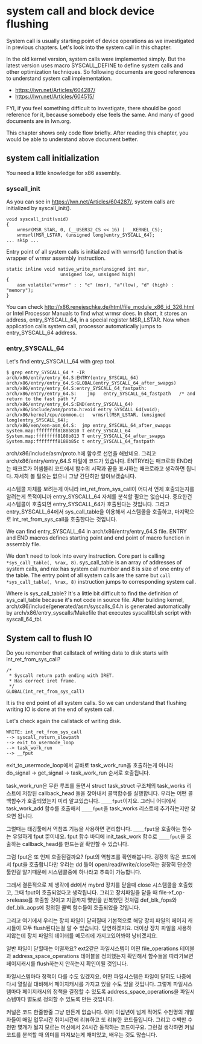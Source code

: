 # system call and block device flushing

System call is usually starting point of device operations as we investigated in previous chapters.
Let's look into the system call in this chapter.

In the old kernel version, system calls were implemented simply.
But the latest version uses macro SYSCALL_DEFINE to define system calls and other optimization techniques.
So following documents are good references to understand system call implementation.
* https://lwn.net/Articles/604287/
* https://lwn.net/Articles/604515/

FYI, if you feel something difficult to investigate, there should be good reference for it, because somebody else feels the same.
And many of good documents are in lwn.org.

This chapter shows only code flow briefly.
After reading this chapter, you would be able to understand above document better.

## system call initialization

You need a little knowledge for x86 assembly.

### syscall_init

As you can see in https://lwn.net/Articles/604287/, system calls are initialized by syscall_init().

```
void syscall_init(void)
{
	wrmsr(MSR_STAR, 0, (__USER32_CS << 16) | __KERNEL_CS);
	wrmsrl(MSR_LSTAR, (unsigned long)entry_SYSCALL_64);
... skip ...
```

Entry point of all system calls is initialized with wrmsrl() function that is wrapper of wrmsr assembly instruction.

```
static inline void native_write_msr(unsigned int msr,
    			    unsigned low, unsigned high)
{
	asm volatile("wrmsr" : : "c" (msr), "a"(low), "d" (high) : "memory");
}
```

You can check http://x86.renejeschke.de/html/file_module_x86_id_326.html or Intel Processor Manuals to find what wrmsr does.
In short, it stores an address, entry_SYSCALL_64, in a special register MSR_LSTAR.
Now when application calls system call, processor automatically jumps to entry_SYSCALL_64 address.

### entry_SYSCALL_64

Let's find entry_SYSCALL_64 with grep tool.
```
$ grep entry_SYSCALL_64 * -IR
arch/x86/entry/entry_64.S:ENTRY(entry_SYSCALL_64)
arch/x86/entry/entry_64.S:GLOBAL(entry_SYSCALL_64_after_swapgs)
arch/x86/entry/entry_64.S:entry_SYSCALL_64_fastpath:
arch/x86/entry/entry_64.S:    jmp	entry_SYSCALL_64_fastpath	/* and return to the fast path */
arch/x86/entry/entry_64.S:END(entry_SYSCALL_64)
arch/x86/include/asm/proto.h:void entry_SYSCALL_64(void);
arch/x86/kernel/cpu/common.c:	wrmsrl(MSR_LSTAR, (unsigned long)entry_SYSCALL_64);
arch/x86/xen/xen-asm_64.S:	jmp entry_SYSCALL_64_after_swapgs
System.map:ffffffff8188b810 T entry_SYSCALL_64
System.map:ffffffff8188b813 T entry_SYSCALL_64_after_swapgs
System.map:ffffffff8188b85c t entry_SYSCALL_64_fastpath
```
arch/x86/include/asm/proto.h에 함수로 선언을 해놨네요. 그리고 arch/x86/entry/entry_64.S 파일에 코드가 있습니다. ENTRY라는 매크로와 END라는 매크로가 어셈블리 코드에서 함수의 시작과 끝을 표시하는 매크로라고 생각하면 됩니다. 자세히 볼 필요는 없으니 그냥 간단히만 알아보겠습니다.

시스템콜 자체를 보려는게 아니라 int_ret_from_sys_call이 어디서 언제 호출되는지를 알려는게 목적이니까 entry_SYSCALL_64 자체를 분석할 필요는 없습니다. 중요한건 시스템콜이 호출되면 entry_SYSCALL_64가 호출된다는 것입니다. 그리고 entry_SYSCALL_64에서 sys_call_table을 이용해서 시스템콜을 호출하고, 마지막으로 int_ret_from_sys_call을 호출한다는 것입니다.

We can find entry_SYSCALL_64 in arch/x86/entry/entry_64.S file.
ENTRY and END macros defines starting point and end point of macro function in assembly file.

We don't need to look into every instruction.
Core part is calling `*sys_call_table(, %rax, 8)`.
sys_call_table is an array of addresses of system calls, and rax has system call number and 8 is size of one entry of the table.
The entry point of all system calls are the same but `call	*sys_call_table(, %rax, 8)` instruction jumps to corresponding system call.

Where is sys_call_table?
It's a little bit difficult to find the definition of sys_call_table because it's not code in source file.
After building kernel, arch/x86/include/generated/asm/syscalls_64.h is generated automatically by arch/x86/entry_syscalls/Makefile that executes syscalltbl.sh script with syscall_64_tbl.

## System call to flush IO

Do you remember that callstack of writing data to disk starts with int_ret_from_sys_call?
```
/*
 * Syscall return path ending with IRET.
 * Has correct iret frame.
 */
GLOBAL(int_ret_from_sys_call)
```

It is the end point of all system calls.
So we can understand that flushing writing IO is done at the end of system call.

Let's check again the callstack of writing disk.

```
WRITE: int_ret_from_sys_call
--> syscall_return_slowpath
--> exit_to_usermode_loop
--> task_work_run
--> __fput
```

exit_to_usermode_loop에서 곧바로 task_work_run을 호출하는게 아니라 do_signal -> get_signal -> task_work_run 순서로 호출됩니다.

task_work_run은 무한 루프를 돌면서 struct task_struct 구조체의 task_works 리스트에 저장된 callback_head 들을 찾아내서 콜백함수를 실행합니다. 우리는 어떤 콜백함수가 호출되었는지 미리 알고있습니다. ```____fput```이지요. 그러니 어디에서 task_work_add 함수를 호출해서 ```____fput```을 task_works 리스트에 추가하는지만 찾으면 됩니다.

그럴때는 태깅툴에서 역참조 기능을 사용하면 편리합니다. ```____fput```을 호출하는 함수는 유일하게 fput 뿐이네요. fput 함수 바디에 init_task_work 함수로 ```____fput```을 호출하는 callback_head를 만드는걸 확인할 수 있습니다.

그럼 fput은 또 언제 호출된걸까요? fput의 역참조를 확인해봅니다. 굉장히 많은 코드에서 fput을 호출합니다만 우리는 dd 툴이 open/read/write/close하는 굉장히 단순한 툴인걸 알기때문에 시스템콜중에 하나라고 추측이 가능합니다.

그래서 결론적으로 제 생각에 dd에서 mybrd 장치를 닫을때 close 시스템콜을 호출했고, 그때 fput이 호출되었다고 생각됩니다. 그리고 장치파일을 닫을 때 file->f_op->release를 호출할 것이고 지금까지 몇번을 반복했던 것처럼 def_blk_fops와 def_blk_aops에 정의된 콜백 함수들이 호출되었을 것입니다.

그리고 여기에서 우리는 장치 파일이 닫혀질때 기본적으로 해당 장치 파일의 페이지 캐시들이 모두 flush된다는걸 알 수 있습니다. 당연하겠지요. 더이상 장치 파일을 사용하지않는데 장치 파일의 데이터를 메모리에 가지고있어봐야 낭비겠지요.

일반 파일이 닫힐때는 어떨까요? ext2같은 파일시스템이 어떤 file_operations 테이블과 address_space_operations 테이블을 정의했는지 확인해서 함수들을 따라가보면 페이지캐시를 flush하는지 안하는지 확인이될 것입니다.

파일시스템마다 정책이 다를 수도 있겠지요. 어떤 파일시스템은 파일이 닫혀도 나중에 다시 열릴걸 대비해서 페이지캐시를 가지고 있을 수도 있을 것입니다. 그렇게 파일시스템마다 페이지캐시의 정책을 결정할 수 있도록 address_space_operations을 파일시스템마다 별도로 정의할 수 있도록 만든 것입니다.

커널은 코드 한줄한줄 그냥 만든게 없습니다. 이미 이십년이 넘게 적어도 수천명의 개발자들이 매일 업무시간 취미시간에 리뷰하고 또 리뷰한 코드들입니다. 그리고 수백만 수천만 몇개가 될지 모르는 머신에서 24시간 동작하는 코드이구요. 그런걸 생각하면 커널 코드를 분석할 때 의미를 따져보는게 재미있고, 배우는 것도 많습니다.
